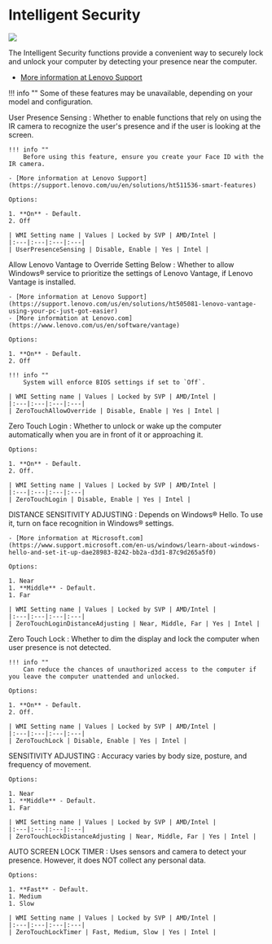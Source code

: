 # Intelligent Security

![](https://cdrt.github.io/mk_docs/ref/bios/settings/thinkpad/img/tp_intelligentsecurity.png)

The Intelligent Security functions provide a convenient way to securely lock and unlock your computer by detecting your presence near the computer.

- [More information at Lenovo Support](https://support.lenovo.com/solutions/ht511536-smart-features)

!!! info ""
    Some of these features may be unavailable, depending on your model and configuration.

User Presence Sensing
:  Whether to enable functions that rely on using the IR camera to recognize the user's presence and if the user is looking at the screen.

    !!! info ""
        Before using this feature, ensure you create your Face ID with the IR camera.

    - [More information at Lenovo Support](https://support.lenovo.com/uu/en/solutions/ht511536-smart-features)

    Options:

    1. **On** - Default.
    2. Off

    | WMI Setting name | Values | Locked by SVP | AMD/Intel |
    |:---|:---|:---|:---|
    | UserPresenceSensing | Disable, Enable | Yes | Intel |

Allow Lenovo Vantage to Override Setting Below
:  Whether to allow Windows® service to prioritize the settings of Lenovo Vantage, if Lenovo Vantage is installed.

    - [More information at Lenovo Support](https://support.lenovo.com/us/en/solutions/ht505081-lenovo-vantage-using-your-pc-just-got-easier)
    - [More information at Lenovo.com](https://www.lenovo.com/us/en/software/vantage)

    Options:

    1. **On** - Default.
    2. Off

    !!! info ""
        System will enforce BIOS settings if set to `Off`.

    | WMI Setting name | Values | Locked by SVP | AMD/Intel |
    |:---|:---|:---|:---|
    | ZeroTouchAllowOverride | Disable, Enable | Yes | Intel |

Zero Touch Login
:  Whether to unlock or wake up the computer automatically when you are in front of it or approaching it.

    Options:

    1. **On** - Default.
    2. Off.

    | WMI Setting name | Values | Locked by SVP | AMD/Intel |
    |:---|:---|:---|:---|
    | ZeroTouchLogin | Disable, Enable | Yes | Intel |

DISTANCE SENSITIVITY ADJUSTING
:  Depends on Windows® Hello. To use it, turn on face recognition in Windows® settings.

    - [More information at Microsoft.com](https://www.support.microsoft.com/en-us/windows/learn-about-windows-hello-and-set-it-up-dae28983-8242-bb2a-d3d1-87c9d265a5f0)

    Options:

    1. Near
    1. **Middle** - Default.
    1. Far

    | WMI Setting name | Values | Locked by SVP | AMD/Intel |
    |:---|:---|:---|:---|
    | ZeroTouchLoginDistanceAdjusting | Near, Middle, Far | Yes | Intel |

Zero Touch Lock
:  Whether to dim the display and lock the computer when user presence is not detected.

    !!! info ""
        Can reduce the chances of unauthorized access to the computer if you leave the computer unattended and unlocked.

    Options:

    1. **On** - Default.
    2. Off.

    | WMI Setting name | Values | Locked by SVP | AMD/Intel |
    |:---|:---|:---|:---|
    | ZeroTouchLock | Disable, Enable | Yes | Intel |

SENSITIVITY ADJUSTING
:  Accuracy varies by body size, posture, and frequency of movement.

    Options:

    1. Near
    1. **Middle** - Default.
    1. Far

    | WMI Setting name | Values | Locked by SVP | AMD/Intel |
    |:---|:---|:---|:---|
    | ZeroTouchLockDistanceAdjusting | Near, Middle, Far | Yes | Intel |

AUTO SCREEN LOCK TIMER
:  Uses sensors and camera to detect your presence. However, it does NOT collect any personal data.

    Options:

    1. **Fast** - Default.
    1. Medium
    1. Slow

    | WMI Setting name | Values | Locked by SVP | AMD/Intel |
    |:---|:---|:---|:---|
    | ZeroTouchLockTimer | Fast, Medium, Slow | Yes | Intel |
